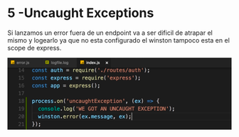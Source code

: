 # 5 -Uncaught Exceptions

Si lanzamos un error fuera de un endpoint va a ser dificil de atrapar el mismo y logearlo ya que no esta configurado el winston tampoco esta en el scope de express.

![](../../../.gitbook/assets/imagen%20%28692%29.png)




